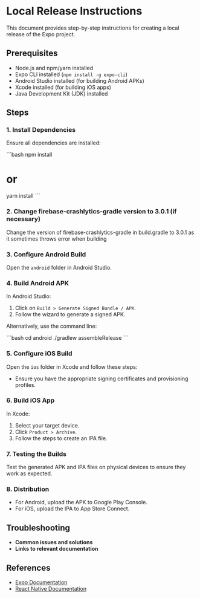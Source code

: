 # Local Release Instructions

This document provides step-by-step instructions for creating a local release of the Expo project.

## Prerequisites

- Node.js and npm/yarn installed
- Expo CLI installed (`npm install -g expo-cli`)
- Android Studio installed (for building Android APKs)
- Xcode installed (for building iOS apps)
- Java Development Kit (JDK) installed

## Steps

### 1. Install Dependencies

Ensure all dependencies are installed:

\`\`\`bash
npm install

# or

yarn install
\`\`\`

### 2. Change firebase-crashlytics-gradle version to 3.0.1 (if necessary)

Change the version of firebase-crashlytics-gradle in build.gradle to 3.0.1 as it sometimes throws error when building

### 3. Configure Android Build

Open the `android` folder in Android Studio.

### 4. Build Android APK

In Android Studio:

1. Click on `Build > Generate Signed Bundle / APK`.
2. Follow the wizard to generate a signed APK.

Alternatively, use the command line:

\`\`\`bash
cd android
./gradlew assembleRelease
\`\`\`

### 5. Configure iOS Build

Open the `ios` folder in Xcode and follow these steps:

- Ensure you have the appropriate signing certificates and provisioning profiles.

### 6. Build iOS App

In Xcode:

1. Select your target device.
2. Click `Product > Archive`.
3. Follow the steps to create an IPA file.

### 7. Testing the Builds

Test the generated APK and IPA files on physical devices to ensure they work as expected.

### 8. Distribution

- For Android, upload the APK to Google Play Console.
- For iOS, upload the IPA to App Store Connect.

## Troubleshooting

- **Common issues and solutions**
- **Links to relevant documentation**

## References

- [Expo Documentation](https://docs.expo.dev/)
- [React Native Documentation](https://reactnative.dev/docs/getting-started)
